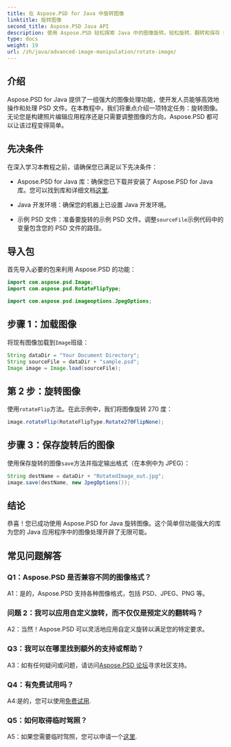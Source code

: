```yaml
---
title: 在 Aspose.PSD for Java 中旋转图像
linktitle: 旋转图像
second_title: Aspose.PSD Java API
description: 使用 Aspose.PSD 轻松探索 Java 中的图像旋转。轻松旋转、翻转和保存 PSD 文件。
type: docs
weight: 19
url: /zh/java/advanced-image-manipulation/rotate-image/
---
```

## 介绍

Aspose.PSD for Java 提供了一组强大的图像处理功能，使开发人员能够高效地操作和处理 PSD 文件。在本教程中，我们将重点介绍一项特定任务：旋转图像。无论您是构建照片编辑应用程序还是只需要调整图像的方向，Aspose.PSD 都可以让该过程变得简单。

## 先决条件

在深入学习本教程之前，请确保您已满足以下先决条件：

-  Aspose.PSD for Java 库：确保您已下载并安装了 Aspose.PSD for Java 库。您可以找到库和详细文档[这里](https://reference.aspose.com/psd/java/).

- Java 开发环境：确保您的机器上已设置 Java 开发环境。

- 示例 PSD 文件：准备要旋转的示例 PSD 文件。调整`sourceFile`示例代码中的变量包含您的 PSD 文件的路径。

## 导入包

首先导入必要的包来利用 Aspose.PSD 的功能：

```java
import com.aspose.psd.Image;
import com.aspose.psd.RotateFlipType;

import com.aspose.psd.imageoptions.JpegOptions;
```

## 步骤 1：加载图像

将现有图像加载到`Image`班级：

```java
String dataDir = "Your Document Directory";
String sourceFile = dataDir + "sample.psd";
Image image = Image.load(sourceFile);
```

## 第 2 步：旋转图像

使用`rotateFlip`方法。在此示例中，我们将图像旋转 270 度：

```java
image.rotateFlip(RotateFlipType.Rotate270FlipNone);
```

## 步骤 3：保存旋转后的图像

使用保存旋转的图像`save`方法并指定输出格式（在本例中为 JPEG）：

```java
String destName = dataDir + "RotatedImage_out.jpg";
image.save(destName, new JpegOptions());
```

## 结论

恭喜！您已成功使用 Aspose.PSD for Java 旋转图像。这个简单但功能强大的库为您的 Java 应用程序中的图像处理开辟了无限可能。

## 常见问题解答

### Q1：Aspose.PSD 是否兼容不同的图像格式？

A1：是的，Aspose.PSD 支持各种图像格式，包括 PSD、JPEG、PNG 等。

### 问题 2：我可以应用自定义旋转，而不仅仅是预定义的翻转吗？

A2：当然！Aspose.PSD 可以灵活地应用自定义旋转以满足您的特定要求。

### Q3：我可以在哪里找到额外的支持或帮助？

 A3：如有任何疑问或问题，请访问[Aspose.PSD 论坛](https://forum.aspose.com/c/psd/34)寻求社区支持。

### Q4：有免费试用吗？

 A4:是的，您可以使用[免费试用](https://releases.aspose.com/).

### Q5：如何取得临时驾照？

 A5：如果您需要临时驾照，您可以申请一个[这里](https://purchase.aspose.com/temporary-license/).